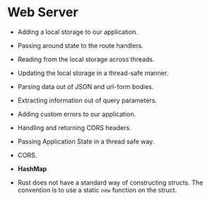 # Web Server

* Adding a local storage to our application.
* Passing around state to the route handlers.
* Reading from the local storage across threads.
* Updating the local storage in a thread-safe manner.
* Parsing data out of JSON and url-form bodies.
* Extracting information out of query parameters.
* Adding custom errors to our application.
* Handling and returning CORS headers.

* Passing Application State in a thread safe way.

* CORS.

* __HashMap__

* Rust does not have a standard way of constructing structs. The convention is to use a static `new` function on the struct.
